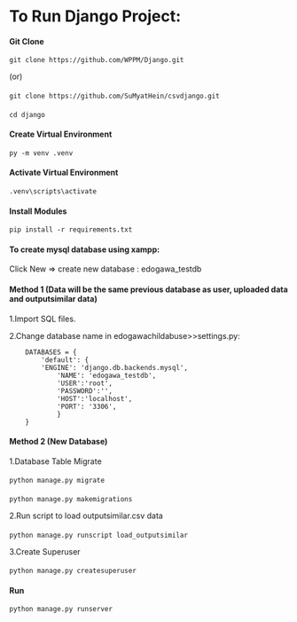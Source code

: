 # To Run Django Project:
#### Git Clone
    git clone https://github.com/WPPM/Django.git
(or)
####
    git clone https://github.com/SuMyatHein/csvdjango.git
####
    cd django

#### Create Virtual Environment
    py -m venv .venv

#### Activate Virtual Environment
    .venv\scripts\activate

#### Install Modules
    pip install -r requirements.txt

#### To create mysql database using xampp:
Click New => create new database : edogawa_testdb

#### Method 1 (Data will be the same previous database as user, uploaded data and outputsimilar data)
1.Import SQL files.

2.Change database name in edogawachildabuse>>settings.py: 
```
	DATABASES = {
    	'default': {
       	'ENGINE': 'django.db.backends.mysql',
        	'NAME': 'edogawa_testdb',
        	'USER':'root',
        	'PASSWORD':'',
        	'HOST':'localhost',
        	'PORT': '3306',
    		}
	}
```

#### Method 2 (New Database)
1.Database Table Migrate
####
	python manage.py migrate

####
	python manage.py makemigrations
		
2.Run script to load outputsimilar.csv data
####
	python manage.py runscript load_outputsimilar

3.Create Superuser
####
	python manage.py createsuperuser

#### Run
    python manage.py runserver



